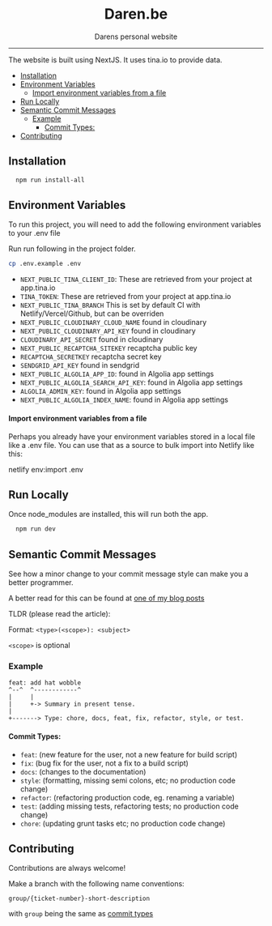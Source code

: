 <div align="center">
<h1>Daren.be</h1>

<p>Darens personal website</p>
</div>

---

The website is built using NextJS. It uses tina.io to provide data.


<!-- START doctoc generated TOC please keep comment here to allow auto update -->
<!-- DON'T EDIT THIS SECTION, INSTEAD RE-RUN doctoc TO UPDATE -->

- [Installation](#installation)
- [Environment Variables](#environment-variables)
    - [Import environment variables from a file](#import-environment-variables-from-a-file)
- [Run Locally](#run-locally)
- [Semantic Commit Messages](#semantic-commit-messages)
  - [Example](#example)
    - [Commit Types:](#commit-types)
- [Contributing](#contributing)

<!-- END doctoc generated TOC please keep comment here to allow auto update -->

## Installation

```bash
  npm run install-all
```

## Environment Variables

To run this project, you will need to add the following environment variables to your .env file

Run run following in the project folder.

```bash
cp .env.example .env
```

  - `NEXT_PUBLIC_TINA_CLIENT_ID`: These are retrieved from your project at app.tina.io
  - `TINA_TOKEN`: These are retrieved from your project at app.tina.io
  - `NEXT_PUBLIC_TINA_BRANCH` This is set by default CI with Netlify/Vercel/Github, but can be overriden
  - `NEXT_PUBLIC_CLOUDINARY_CLOUD_NAME` found in cloudinary
  - `NEXT_PUBLIC_CLOUDINARY_API_KEY` found in cloudinary
  - `CLOUDINARY_API_SECRET` found in cloudinary
  - `NEXT_PUBLIC_RECAPTCHA_SITEKEY` recaptcha public key
  - `RECAPTCHA_SECRETKEY` recaptcha secret key
  - `SENDGRID_API_KEY` found in sendgrid
  - `NEXT_PUBLIC_ALGOLIA_APP_ID`: found in Algolia app settings
  - `NEXT_PUBLIC_ALGOLIA_SEARCH_API_KEY`: found in Algolia app settings
  - `ALGOLIA_ADMIN_KEY`: found in Algolia app settings
  - `NEXT_PUBLIC_ALGOLIA_INDEX_NAME`: found in Algolia app settings

#### Import environment variables from a file
Perhaps you already have your environment variables stored in a local file like a .env file. You can use that as a source to bulk import into Netlify like this:

netlify env:import .env

## Run Locally

Once node_modules are installed, this will run both the app.

```bash
  npm run dev
```

## Semantic Commit Messages

See how a minor change to your commit message style can make you a better programmer.

A better read for this can be found at [one of my blog posts][conventional_commits_blog]

TLDR (please read the article):

Format: `<type>(<scope>): <subject>`

`<scope>` is optional

### Example

```
feat: add hat wobble
^--^  ^------------^
|     |
|     +-> Summary in present tense.
|
+-------> Type: chore, docs, feat, fix, refactor, style, or test.
```

#### Commit Types:

- `feat`: (new feature for the user, not a new feature for build script)
- `fix`: (bug fix for the user, not a fix to a build script)
- `docs`: (changes to the documentation)
- `style`: (formatting, missing semi colons, etc; no production code change)
- `refactor`: (refactoring production code, eg. renaming a variable)
- `test`: (adding missing tests, refactoring tests; no production code change)
- `chore`: (updating grunt tasks etc; no production code change)

## Contributing

Contributions are always welcome!

Make a branch with the following name conventions:

`group/{ticket-number}-short-description`

with `group` being the same as [commit types](#commit-types)

[conventional_commits_blog]: https://daren.be/blog/2022/02/writing-the-perfect-git-commit-message